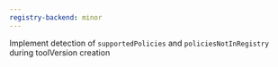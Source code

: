 ```yaml
---
registry-backend: minor
---
```


Implement detection of `supportedPolicies` and `policiesNotInRegistry` during toolVersion creation
